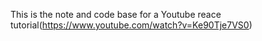 This is the note and code base for a Youtube reace tutorial(https://www.youtube.com/watch?v=Ke90Tje7VS0)
